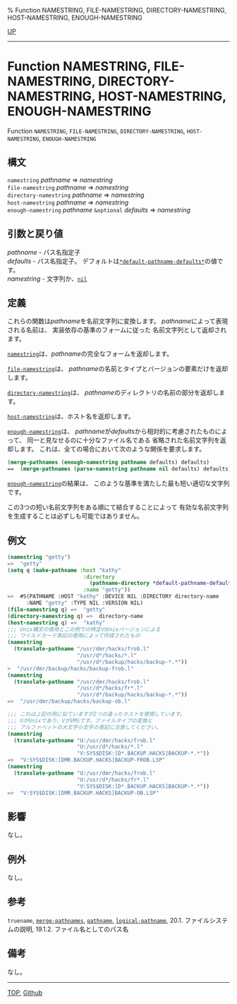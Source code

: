 % Function NAMESTRING, FILE-NAMESTRING, DIRECTORY-NAMESTRING, HOST-NAMESTRING, ENOUGH-NAMESTRING

[UP](19.4.html)  

---

# Function **NAMESTRING, FILE-NAMESTRING, DIRECTORY-NAMESTRING, HOST-NAMESTRING, ENOUGH-NAMESTRING**


Function `NAMESTRING`, `FILE-NAMESTRING`, `DIRECTORY-NAMESTRING`,
`HOST-NAMESTRING`, `ENOUGH-NAMESTRING`


## 構文

`namestring` *pathname* => *namestring*  
`file-namestring` *pathname* => *namestring*  
`directory-namestring` *pathname* => *namestring*  
`host-namestring` *pathname* => *namestring*  
`enough-namestring` *pathname* `&optional` *defaults* => *namestring*


## 引数と戻り値

*pathname* - パス名指定子  
*defaults* - パス名指定子。
デフォルトは[`*default-pathname-defaults*`](19.4.default-pathname-defaults.html)の値です。  
*namestring* - 文字列か、[`nil`](5.3.nil-variable.html)


## 定義

これらの関数は*pathname*を名前文字列に変換します。
*pathname*によって表現される名前は、
実装依存の基準のフォームに従った
名前文字列として返却されます。

[`namestring`](19.4.namestring.html)は、*pathname*の完全なフォームを返却します。

[`file-namestring`](19.4.namestring.html)は、
*pathname*の名前とタイプとバージョンの要素だけを返却します。

[`directory-namestring`](19.4.namestring.html)は、
*pathname*のディレクトリの名前の部分を返却します。

[`host-namestring`](19.4.namestring.html)は、ホスト名を返却します。

[`enough-namestring`](19.4.namestring.html)は、
*pathname*が*defaults*から相対的に考慮されたものによって、
同一と見なせるのに十分なファイル名である
省略された名前文字列を返却します。
これは、全ての場合において次のような関係を要求します。

```lisp
(merge-pathnames (enough-namestring pathname defaults) defaults)
==  (merge-pathnames (parse-namestring pathname nil defaults) defaults)
```

[`enough-namestring`](19.4.namestring.html)の結果は、
このような基準を満たした最も短い適切な文字列です。

この3つの短い名前文字列をある順にて結合することによって
有効な名前文字列を生成することは必ずしも可能ではありません。


## 例文

```lisp
(namestring "getty")            
=>  "getty"
(setq q (make-pathname :host "kathy" 
                        :directory 
                          (pathname-directory *default-pathname-defaults*)
                        :name "getty")) 
=>  #S(PATHNAME :HOST "kathy" :DEVICE NIL :DIRECTORY directory-name 
      :NAME "getty" :TYPE NIL :VERSION NIL)
(file-namestring q) =>  "getty"
(directory-namestring q) =>  directory-name
(host-namestring q) =>  "kathy" 
;;; Unix構文の使用とこの例での特定のUnixバージョンによる
;;; ワイルドカード表記の使用によって作成されたもの
(namestring
  (translate-pathname "/usr/dmr/hacks/frob.l"
                      "/usr/d*/hacks/*.l"
                      "/usr/d*/backup/hacks/backup-*.*"))
>  "/usr/dmr/backup/hacks/backup-frob.l"
(namestring
  (translate-pathname "/usr/dmr/hacks/frob.l"
                      "/usr/d*/hacks/fr*.l"
                      "/usr/d*/backup/hacks/backup-*.*"))
=>  "/usr/dmr/backup/hacks/backup-ob.l"

;;; これは上記の例に似ていますが2つの違ったホストを使用しています。
;;; UがUnixであり、VがVMSです。ファイルタイプの変換と
;;; アルファベットの大文字小文字の表記に注意してください。
(namestring
  (translate-pathname "U:/usr/dmr/hacks/frob.l"
                      "U:/usr/d*/hacks/*.l"
                      "V:SYS$DISK:[D*.BACKUP.HACKS]BACKUP-*.*"))
=>  "V:SYS$DISK:[DMR.BACKUP.HACKS]BACKUP-FROB.LSP"
(namestring
  (translate-pathname "U:/usr/dmr/hacks/frob.l"
                      "U:/usr/d*/hacks/fr*.l"
                      "V:SYS$DISK:[D*.BACKUP.HACKS]BACKUP-*.*"))
=>  "V:SYS$DISK:[DMR.BACKUP.HACKS]BACKUP-OB.LSP"
```


## 影響

なし。


## 例外

なし。


## 参考

`truename`,
[`merge-pathnames`](19.4.merge-pathnames.html),
[`pathname`](19.4.pathname-function.html),
[`logical-pathname`](19.4.logical-pathname-function.html),
20.1. ファイルシステムの説明,
19.1.2. ファイル名としてのパス名


## 備考

なし。


---
[TOP](index.html),  [Github](https://github.com/nptcl/npt-japanese)

